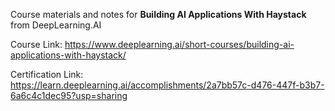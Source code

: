 Course materials and notes for **Building AI Applications With Haystack** from DeepLearning.AI

Course Link: https://www.deeplearning.ai/short-courses/building-ai-applications-with-haystack/

Certification Link: https://learn.deeplearning.ai/accomplishments/2a7bb57c-d476-447f-b3b7-6a6c4c1dec95?usp=sharing
